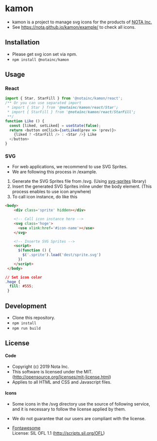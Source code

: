 # kamon
* kamon is a project to manage svg icons for the products of [NOTA Inc.](https://notainc.com)
* See https://nota.github.io/kamon/example/ to check all icons.


## Installation
* Please get svg icon set via npm.
* `npm install @notainc/kamon`

## Usage

### React

```js
import { Star, StarFill } from '@notainc/kamon/react';
/** Or you can use separated import
 * import { Star } from '@notainc/kamon/react/Star';
 * import { StarFill } from '@notainc/kamon/react/StarFill';
 **/
function Like () {
  const [liked, setLiked] = useState(false);
  return <button onClick={setLiked(prev => !prev)}>
    {liked ? <StarFill /> : <Star />} Like
  </button>
}
```

### SVG

* For web applications, we recommend to use SVG Sprites.
* We are following this process in /example.
1. Generate the SVG Sprites file from /svg. (Using [svg-sprites](https://www.npmjs.com/package/svg-sprite) library)
2. Insert the generated SVG Sprites inline under the body element. (This process enables to use icon anywhere)
3. To call icon instance, do like this
```html
<body>
    <div class='sprite' hidden></div>  

    <!-- Call icon instance here -->
    <svg class='hoge'>
      <use xlink:href='#icon-name'></use>
    </svg>  

    <!-- Inserte SVG Sprites -->
    <script>
      $(function () {
        $('.sprite').load('dest/sprite.svg')
      })
    </script>
 </body>
  ```

```css
// Set icon color
.hoge {
  fill: #555;
 }
```

## Development

- Clone this repository.
- `npm install`
- `npm run build`

## License
#### Code
* Copyright (c) 2019 Nota Inc.
* This software is licensed under the MIT. (http://opensource.org/licenses/mit-license.html)
* Applies to all HTML and CSS and Javascript files.


#### Icons
* Some icons in the /svg directory use the source of following service, and it is necessary to follow the license applied by them.
* We do not guarantee that our users are compliant with the license.

* [Fontawesome](https://fontawesome.com/v4.7.0/license/)  
  License: SIL OFL 1.1 (http://scripts.sil.org/OFL)
